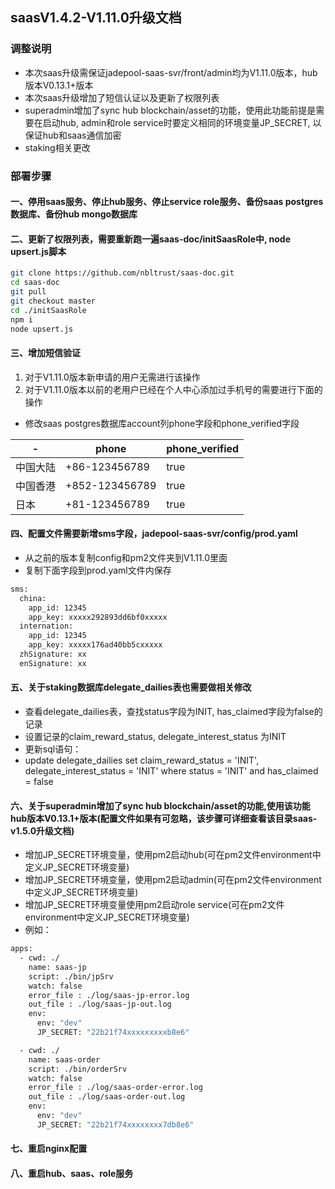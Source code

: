 ## saasV1.4.2-V1.11.0升级文档
### 调整说明
- 本次saas升级需保证jadepool-saas-svr/front/admin均为V1.11.0版本，hub版本V0.13.1+版本
- 本次saas升级增加了短信认证以及更新了权限列表
- superadmin增加了sync hub blockchain/asset的功能，使用此功能前提是需要在启动hub, admin和role service时要定义相同的环境变量JP_SECRET, 以保证hub和saas通信加密
- staking相关更改

### 部署步骤
#### 一、停用saas服务、停止hub服务、停止service role服务、备份saas postgres数据库、备份hub mongo数据库
#### 二、更新了权限列表，需要重新跑一遍saas-doc/initSaasRole中, node upsert.js脚本
```bash
git clone https://github.com/nbltrust/saas-doc.git
cd saas-doc
git pull
git checkout master
cd ./initSaasRole
npm i
node upsert.js
```
#### 三、增加短信验证
1. 对于V1.11.0版本新申请的用户无需进行该操作
2. 对于V1.11.0版本以前的老用户已经在个人中心添加过手机号的需要进行下面的操作
- 修改saas postgres数据库account列phone字段和phone_verified字段


 -| phone |  phone_verified  
-|-|-
中国大陆 | +86-123456789 | true |
中国香港 | +852-123456789 | true |
日本 | +81-123456789 | true |

####  四、配置文件需要新增sms字段，jadepool-saas-svr/config/prod.yaml
- 从之前的版本复制config和pm2文件夹到V1.11.0里面
- 复制下面字段到prod.yaml文件内保存
```bash
sms:
  china:
    app_id: 12345
    app_key: xxxxx292893dd6bf0xxxxx
  internation:
    app_id: 12345
    app_key: xxxxx176ad40bb5cxxxxx
  zhSignature: xx
  enSignature: xx
```
####  五、关于staking数据库delegate_dailies表也需要做相关修改
- 查看delegate_dailies表，查找status字段为INIT, has_claimed字段为false的记录
- 设置记录的claim_reward_status, delegate_interest_status 为INIT
- 更新sql语句：
- update delegate_dailies set claim_reward_status = 'INIT', delegate_interest_status = 'INIT' where status = 'INIT' and has_claimed = false

#### 六、关于superadmin增加了sync hub blockchain/asset的功能,使用该功能hub版本V0.13.1+版本(配置文件如果有可忽略，该步骤可详细查看该目录saas-v1.5.0升级文档)
- 增加JP_SECRET环境变量，使用pm2启动hub(可在pm2文件environment中定义JP_SECRET环境变量)
- 增加JP_SECRET环境变量，使用pm2启动admin(可在pm2文件environment中定义JP_SECRET环境变量)
- 增加JP_SECRET环境变量使用pm2启动role service(可在pm2文件environment中定义JP_SECRET环境变量)
- 例如：
```bash
apps:
  - cwd: ./
    name: saas-jp
    script: ./bin/jpSrv
    watch: false
    error_file : ./log/saas-jp-error.log
    out_file : ./log/saas-jp-out.log
    env:
      env: "dev"
      JP_SECRET: "22b21f74xxxxxxxxxb8e6"

  - cwd: ./
    name: saas-order
    script: ./bin/orderSrv
    watch: false
    error_file : ./log/saas-order-error.log
    out_file : ./log/saas-order-out.log
    env:
      env: "dev"
      JP_SECRET: "22b21f74xxxxxxxx7db8e6"
```
#### 七、重启nginx配置
#### 八、重启hub、saas、role服务






















